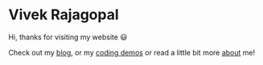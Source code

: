# Vivek Rajagopal
Hi, thanks for visiting my website 😃

Check out my [blog](/blog), or my [coding demos](/demo) or read a little bit more [about](/about) me!
